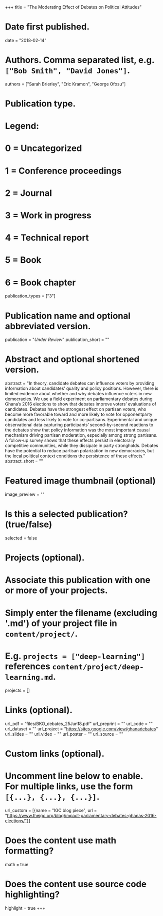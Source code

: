 +++
title = "The Moderating Effect of Debates on Political Attitudes"

# Date first published.
date = "2018-02-14"

# Authors. Comma separated list, e.g. `["Bob Smith", "David Jones"]`.
authors = ["Sarah Brierley", "Eric Kramon", "George Ofosu"]

# Publication type.
# Legend:
# 0 = Uncategorized
# 1 = Conference proceedings
# 2 = Journal
# 3 = Work in progress
# 4 = Technical report
# 5 = Book
# 6 = Book chapter
publication_types = ["3"]

# Publication name and optional abbreviated version.
publication = "*Under Review*"
publication_short = ""

# Abstract and optional shortened version.
abstract = "In theory, candidate debates can influence voters by providing information about candidates’ quality and policy positions. However, there is limited evidence about whether and why debates influence voters in new democracies. We use a field experiment on parliamentary debates during Ghana’s 2016 elections to show that debates improve voters’ evaluations of candidates. Debates have the strongest effect on partisan voters, who become more favorable toward and more likely to vote for opponentparty candidates and less likely to vote for co-partisans. Experimental and unique observational data capturing participants’ second-by-second reactions to the debates show that policy information was the most important causal mechanism driving partisan moderation, especially among strong partisans. A follow-up survey shows that these effects persist in electorally competitive communities, while they dissipate in party strongholds. Debates have the potential to reduce partisan polarization in new democracies, but the local political context conditions the persistence of these effects."
abstract_short = ""

# Featured image thumbnail (optional)
image_preview = ""

# Is this a selected publication? (true/false)
selected = false

# Projects (optional).
#   Associate this publication with one or more of your projects.
#   Simply enter the filename (excluding '.md') of your project file in `content/project/`.
#   E.g. `projects = ["deep-learning"]` references `content/project/deep-learning.md`.
projects = []

# Links (optional).
url_pdf = "files/BKO_debates_25Jun18.pdf"
url_preprint = ""
url_code = ""
url_dataset = ""
url_project = "https://sites.google.com/view/ghanadebates"
url_slides = ""
url_video = ""
url_poster = ""
url_source = ""

# Custom links (optional).
#   Uncomment line below to enable. For multiple links, use the form `[{...}, {...}, {...}]`.
url_custom = [{name = "IGC blog piece", url = "https://www.theigc.org/blog/impact-parliamentary-debates-ghanas-2016-elections/"}]

# Does the content use math formatting?
math = true

# Does the content use source code highlighting?
highlight = true
+++
